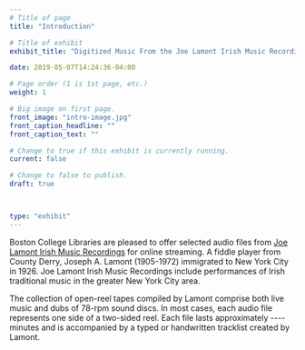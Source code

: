 ```yaml
---
# Title of page
title: "Introduction"

# Title of exhibit
exhibit_title: "Digitized Music From the Joe Lamont Irish Music Recordings"

date: 2019-05-07T14:24:36-04:00

# Page order (1 is 1st page, etc.)
weight: 1 

# Big image on first page.
front_image: "intro-image.jpg" 
front_caption_headline: ""
front_caption_text: ""

# Change to true if this exhibit is currently running.
current: false

# Change to false to publish.
draft: true



type: "exhibit"
---
```


Boston College Libraries are pleased to offer selected audio files from [Joe Lamont Irish Music Recordings](http://hdl.handle.net/2345.2/IM-M145-2005) for online streaming. A fiddle player from County Derry, Joseph A. Lamont (1905-1972) immigrated to New York City in 1926. Joe Lamont Irish Music Recordings include performances of Irish traditional music in the greater New York City area. 

The collection of open-reel tapes compiled by Lamont comprise both live music and dubs of 78-rpm sound discs. In most cases, each audio file represents one side of a two-sided reel. Each file lasts approximately ---- minutes and is accompanied by a typed or handwritten tracklist created by Lamont.
